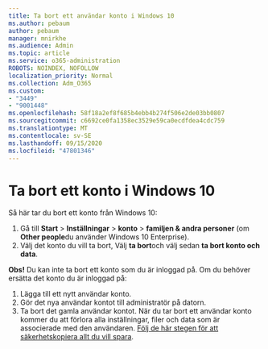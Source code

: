 ```yaml
---
title: Ta bort ett användar konto i Windows 10
ms.author: pebaum
author: pebaum
manager: mnirkhe
ms.audience: Admin
ms.topic: article
ms.service: o365-administration
ROBOTS: NOINDEX, NOFOLLOW
localization_priority: Normal
ms.collection: Adm_O365
ms.custom:
- "3449"
- "9001448"
ms.openlocfilehash: 58f18a2ef8f685b4ebb4b274f506e2de03bb0807
ms.sourcegitcommit: c6692ce0fa1358ec3529e59ca0ecdfdea4cdc759
ms.translationtype: MT
ms.contentlocale: sv-SE
ms.lasthandoff: 09/15/2020
ms.locfileid: "47801346"
---
```

# <a name="remove-an-account-in-windows-10"></a>Ta bort ett konto i Windows 10

Så här tar du bort ett konto från Windows 10:

1. Gå till **Start**  >  **Inställningar**  >  **konto**  >  **familjen & andra personer** (om **Other people**du använder Windows 10 Enterprise).
2. Välj det konto du vill ta bort, Välj **ta bort**och välj sedan **ta bort konto och data**.
 
**Obs!** Du kan inte ta bort ett konto som du är inloggad på.  Om du behöver ersätta det konto du är inloggad på:

1. Lägga till ett nytt användar konto.
2. Gör det nya användar kontot till administratör på datorn.
3. Ta bort det gamla användar kontot. När du tar bort ett användar konto kommer du att förlora alla inställningar, filer och data som är associerade med den användaren. [Följ de här stegen för att säkerhetskopiera allt du vill spara](https://support.microsoft.com/help/4027408/windows-10-backup-and-restore).